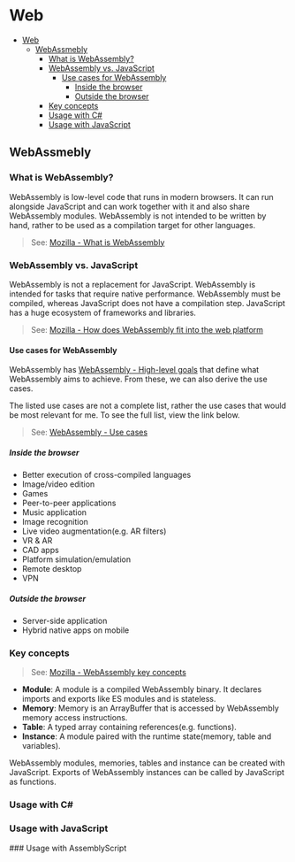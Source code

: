 # Web

- [Web](#web)
  - [WebAssmebly](#webassmebly)
    - [What is WebAssembly?](#what-is-webassembly)
    - [WebAssembly vs. JavaScript](#webassembly-vs-javascript)
      - [Use cases for WebAssembly](#use-cases-for-webassembly)
        - [Inside the browser](#inside-the-browser)
        - [Outside the browser](#outside-the-browser)
    - [Key concepts](#key-concepts)
    - [Usage with C#](#usage-with-c)
    - [Usage with JavaScript](#usage-with-javascript)


## WebAssmebly

### What is WebAssembly?

WebAssembly is low-level code that runs in modern browsers. It can run alongside JavaScript and can work together with it and also share WebAssembly modules. WebAssembly is not intended to be written by hand, rather to be used as a compilation target for other languages.

> See: [Mozilla - What is WebAssembly](https://developer.mozilla.org/en-US/docs/WebAssembly/Concepts#what_is_webassembly)

### WebAssembly vs. JavaScript

WebAssembly is not a replacement for JavaScript. WebAssembly is intended for tasks that require native performance. WebAssembly must be compiled, whereas JavaScript does not have a compilation step. JavaScript has a huge ecosystem of frameworks and libraries.

> See: [Mozilla - How does WebAssembly fit into the web platform](https://developer.mozilla.org/en-US/docs/WebAssembly/Concepts#how_does_webassembly_fit_into_the_web_platform)

#### Use cases for WebAssembly

WebAssembly has [WebAssembly - High-level goals](https://webassembly.org/docs/high-level-goals/) that define what WebAssembly aims to achieve. From these, we can also derive the use cases.

The listed use cases are not a complete list, rather the use cases that would be most relevant for me. To see the full list, view the link below.

> See: [WebAssembly - Use cases](https://webassembly.org/docs/use-cases/)

##### Inside the browser

- Better execution of cross-compiled languages
- Image/video edition
- Games
- Peer-to-peer applications
- Music application
- Image recognition
- Live video augmentation(e.g. AR filters)
- VR & AR
- CAD apps
- Platform simulation/emulation
- Remote desktop
- VPN

##### Outside the browser

- Server-side application
- Hybrid native apps on mobile

### Key concepts

> See: [Mozilla - WebAssembly key concepts](https://developer.mozilla.org/en-US/docs/WebAssembly/Concepts#webassembly_key_concepts)

- **Module**: A module is a compiled WebAssembly binary. It declares imports and exports like ES modules and is stateless.
- **Memory**: Memory is an ArrayBuffer that is accessed by WebAssembly memory access instructions.
- **Table**: A typed array containing references(e.g. functions).
- **Instance**: A module paired with the runtime state(memory, table and variables).

WebAssembly modules, memories, tables and instance can be created with JavaScript. Exports of WebAssembly instances can be called by JavaScript as functions.

### Usage with C#



### Usage with JavaScript



### Usage with AssemblyScript



